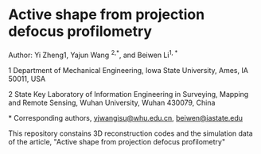# Active shape from projection defocus profilometry
Author: Yi Zheng</sup>1</sub>, Yajun Wang <sup>2,*</sup>, and Beiwen Li<sup>1, *</sup>

1 Department of Mechanical Engineering, Iowa State University, Ames, IA 50011, USA

2 State Key Laboratory of Information Engineering in Surveying, Mapping and Remote Sensing, Wuhan University, Wuhan 430079, China

\* Corresponding authors, yjwangisu@whu.edu.cn, beiwen@iastate.edu

This repository constains 3D reconstruction codes and the simulation data of the article, "Active shape from projection defocus profilometry"
